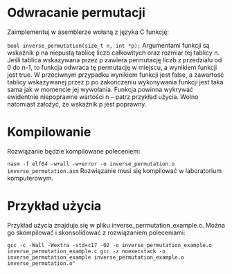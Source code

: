 # Odwracanie permutacji
Zaimplementuj w asemblerze wołaną z języka C funkcję:

`bool inverse_permutation(size_t n, int *p);`
Argumentami funkcji są wskaźnik p na niepustą tablicę liczb całkowitych oraz rozmiar tej tablicy n. Jeśli tablica wskazywana przez p zawiera permutację liczb z przedziału od 0 do n-1, to funkcja odwraca tę permutację w miejscu, a wynikiem funkcji jest true. W przeciwnym przypadku wynikiem funkcji jest false, a zawartość tablicy wskazywanej przez p po zakończeniu wykonywania funkcji jest taka sama jak w momencie jej wywołania. Funkcja powinna wykrywać ewidentnie niepoprawne wartości n – patrz przykład użycia. Wolno natomiast założyć, że wskaźnik p jest poprawny.

# Kompilowanie
Rozwiązanie będzie kompilowane poleceniem:

`nasm -f elf64 -w+all -w+error -o inverse_permutation.o inverse_permutation.asm`
Rozwiązanie musi się kompilować w laboratorium komputerowym.

# Przykład użycia
Przykład użycia znajduje się w pliku inverse_permutation_example.c. Można go skompilować i skonsolidować z rozwiązaniem poleceniami:

`gcc -c -Wall -Wextra -std=c17 -O2 -o inverse_permutation_example.o inverse_permutation_example.c
gcc -z noexecstack -o inverse_permutation_example inverse_permutation_example.o inverse_permutation.o"`
